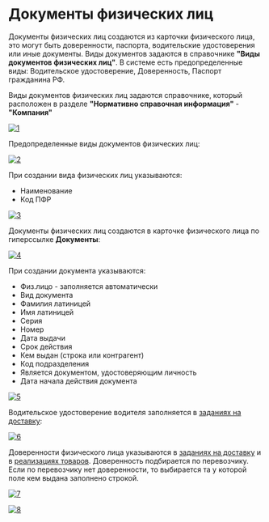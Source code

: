 # Документы физических лиц

Документы физических лиц создаются из карточки физического лица, это могут быть доверенности, паспорта, водительские удостоверения или иные документы. Виды документов задаются в справочнике **"Виды документов физических лиц"**. В системе есть предопределенные виды: Водительское удостоверение, Доверенность, Паспорт гражданина РФ.

Виды документов физических лиц задаются справочнике, который расположен в разделе **"Нормативно справочная информация"** - **"Компания"**

[![1][1]][1]

Предопределенные виды документов физических лиц:

[![2][2]][2]

При создании вида физических лиц указываются:

- Наименование
- Код ПФР

[![3][3]][3]

Документы физических лиц создаются в карточке физического лица по гиперссылке **Документы**:

[![4][4]][4]

При создании документа указываются:

- Физ.лицо - заполняется автоматически
- Вид документа
- Фамилия латиницей
- Имя латиницей
- Серия
- Номер
- Дата выдачи
- Срок действия
- Кем выдан (строка или контрагент)
- Код подразделения
- Является документом, удостоверяющим личность
- Дата начала действия документа

[![5][5]][5]

Водительское удостоверение водителя заполняется в [заданиях на доставку](../CustomerService/FormationOfShipments/PlanningOfShipments/DistributionOfShipmentsByCar.md):

[![6][6]][6]

Доверенности физического лица указываются в [заданиях на доставку](../CustomerService/FormationOfShipments/PlanningOfShipments/DistributionOfShipmentsByCar.md) и в [реализациях товаров](../CustomerService/FormationOfShipments/FormationOfTheAccompanyingDocuments/FormationOfTheImplementationsOfProducts.md). Доверенность подбирается по перевозчику. Если по перевозчику нет доверенности, то выбирается та у которой поле кем выдана заполнено строкой.

[![7][7]][7]

[![8][8]][8]

[1]:DocumentsOfIndividuals.assets/1.png
[2]:DocumentsOfIndividuals.assets/2.png
[3]:DocumentsOfIndividuals.assets/3.png
[4]:DocumentsOfIndividuals.assets/4.png
[5]:DocumentsOfIndividuals.assets/5.png
[6]:DocumentsOfIndividuals.assets/6.png
[7]:DocumentsOfIndividuals.assets/7.png
[8]:DocumentsOfIndividuals.assets/8.png
